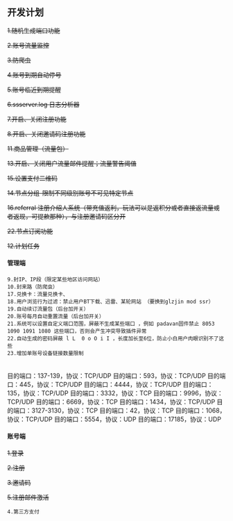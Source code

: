 ## 开发计划
~~1.随机生成端口功能~~

~~2.账号流量监控~~

~~3.防爬虫~~

~~4.账号到期自动停号~~

~~5.账号临近到期提醒~~

~~6.ssserver.log 日志分析器~~

~~7.开启、关闭注册功能~~

~~8.开启、关闭邀请码注册功能~~

~~11.商品管理（流量包）~~

~~13.开启、关闭用户流量邮件提醒；流量警告阈值~~

~~15.设置支付二维码~~

~~14.节点分组-限制不同级别账号不可见特定节点~~

~~16.referral 注册介绍人系统（带充值返利，玩法可以是返积分或者直接返流量或者返现，可提款那种），与注册邀请码区分开~~

~~22.节点订阅功能~~

~~12.计划任务~~

#### 管理端
````
9.封IP、IP段（限定某些地区访问网站）
10.封来路（防爬虫）
17.兑换卡：流量兑换卡、
18.用户浏览行为过滤：禁止用户BT下载、迅雷、某轮网站 （要换到glzjin mod ssr）
19.自动续订流量包（后台加开关）
20.账号每月自动重置流量（后台加开关）
21.系统可以设置自定义端口范围，屏蔽不生成某些端口 ，例如 padavan固件禁止 8053 1090 1091 1080 这些端口，否则会产生冲突导致插件异常
22.自动生成的密码屏蔽 l L  0 o O i I ，长度加长至6位，防止小白用户肉眼识别不了这些
23.增加单账号设备链接数量限制
````
####
```

```
目的端口：137-139，协议：TCP/UDP 
目的端口：593，协议：TCP/UDP 
目的端口：445，协议：TCP/UDP 
目的端口：4444，协议：TCP/UDP 
目的端口：135，协议：TCP/UDP 
目的端口：3332，协议：TCP 
目的端口：9996，协议：TCP/UDP 
目的端口：6669，协议：TCP 
目的端口：1434，协议：TCP/UDP 
目的端口：3127-3130，协议：TCP 
目的端口：42，协议：TCP 
目的端口：1068，协议：TCP/UDP 
目的端口：5554，协议：UDP 
目的端口：17185，协议：UDP 
#### 账号端
~~1.登录~~

~~2.注册~~

~~3.邀请码~~

~~5.注册邮件激活~~


```
4.第三方支付


```